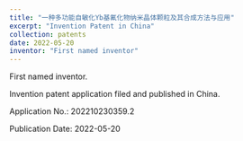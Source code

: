 ```yaml
---
title: "一种多功能自敏化Yb基氟化物纳米晶体颗粒及其合成方法与应用"
excerpt: "Invention Patent in China"
collection: patents
date: 2022-05-20
inventor: "First named inventor"
---
```


First named inventor.

Invention patent application filed and published in China.

Application No.: 202210230359.2

Publication Date: 2022-05-20

